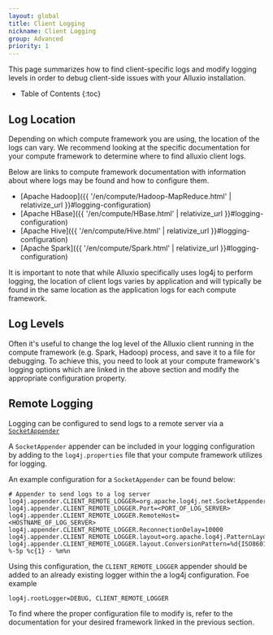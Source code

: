 ```yaml
---
layout: global
title: Client Logging
nickname: Client Logging
group: Advanced
priority: 1
---
```


This page summarizes how to find client-specific logs and modify logging levels in order to debug
client-side issues with your Alluxio installation.

* Table of Contents
{:toc}

## Log Location

Depending on which compute framework you are using, the location of the logs can vary. We
recommend looking at the specific documentation for your compute framework to determine where to
find alluxio client logs.

Below are links to compute framework documentation with information about where logs may be found
and how to configure them.

- [Apache Hadoop]({{ '/en/compute/Hadoop-MapReduce.html' | relativize_url }}#logging-configuration)
- [Apache HBase]({{ '/en/compute/HBase.html' | relativize_url }}#logging-configuration)
- [Apache Hive]({{ '/en/compute/Hive.html' | relativize_url }}#logging-configuration)
- [Apache Spark]({{ '/en/compute/Spark.html' | relativize_url }}#logging-configuration)

It is important to note that while Alluxio specifically uses log4j to perform logging, the location
of client logs varies by application and will typically be found in the same location as the
application logs for each compute framework.

## Log Levels

Often it's useful to change the log level of the Alluxio client running in the compute framework
(e.g. Spark, Hadoop) process, and save it to a file for debugging. To achieve this, you need to
look at your compute framework's logging options which are linked in the above section and modify
the appropriate configuration property.

## Remote Logging

Logging can be configured to send logs to a remote server via a
[`SocketAppender`](https://logging.apache.org/log4j/1.2/apidocs/org/apache/log4j/net/SocketAppender.html)

A `SocketAppender` appender can be included in your logging configuration by adding to the
`log4j.properties` file that your compute framework utilizes for logging.

An example configuration for a `SocketAppender` can be found below:

```properties
# Appender to send logs to a log server
log4j.appender.CLIENT_REMOTE_LOGGER=org.apache.log4j.net.SocketAppender
log4j.appender.CLIENT_REMOTE_LOGGER.Port=<PORT_OF_LOG_SERVER>
log4j.appender.CLIENT_REMOTE_LOGGER.RemoteHost=<HOSTNAME_OF_LOG_SERVER>
log4j.appender.CLIENT_REMOTE_LOGGER.ReconnectionDelay=10000
log4j.appender.CLIENT_REMOTE_LOGGER.layout=org.apache.log4j.PatternLayout
log4j.appender.CLIENT_REMOTE_LOGGER.layout.ConversionPattern=%d{ISO8601} %-5p %c{1} - %m%n
```

Using this configuration, the `CLIENT_REMOTE_LOGGER` appender should be added to an already
existing logger within the a log4j configuration. Foe example

```properties
log4j.rootLogger=DEBUG, CLIENT_REMOTE_LOGGER
```

To find where the proper configuration file to modify is, refer to the documentation for your
desired framework linked in the previous section.
